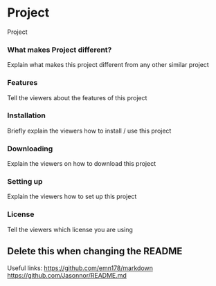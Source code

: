 # Project
Project

### What makes Project different?
Explain what makes this project different from any other similar project

### Features
Tell the viewers about the features of this project

### Installation
Briefly explain the viewers how to install / use this project

### Downloading
Explain the viewers on how to download this project

### Setting up
Explain the viewers how to set up this project 

### License
Tell the viewers which license you are using

## Delete this when changing the README
Useful links:
https://github.com/emn178/markdown
https://github.com/Jasonnor/README.md
